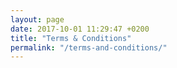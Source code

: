 ```yaml
---
layout: page
date: 2017-10-01 11:29:47 +0200
title: "Terms & Conditions"
permalink: "/terms-and-conditions/"
---
```

